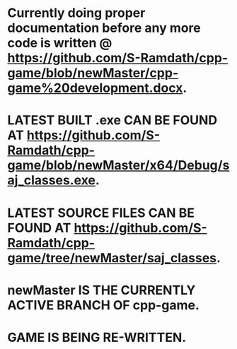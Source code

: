 # Currently doing proper documentation before any more code is written @ https://github.com/S-Ramdath/cpp-game/blob/newMaster/cpp-game%20development.docx. 
# LATEST BUILT .exe CAN BE FOUND AT https://github.com/S-Ramdath/cpp-game/blob/newMaster/x64/Debug/saj_classes.exe.
# LATEST SOURCE FILES CAN BE FOUND AT https://github.com/S-Ramdath/cpp-game/tree/newMaster/saj_classes.
# newMaster IS THE CURRENTLY ACTIVE BRANCH OF cpp-game.
# GAME IS BEING RE-WRITTEN.
